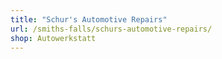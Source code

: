 ```yaml
---
title: "Schur's Automotive Repairs"
url: /smiths-falls/schurs-automotive-repairs/
shop: Autowerkstatt
---
```


